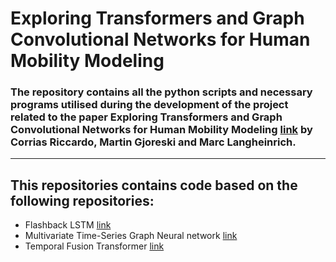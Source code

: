 # Exploring Transformers and Graph Convolutional Networks for Human Mobility Modeling
### The repository contains all the python scripts and necessary programs utilised during the development of the project related to the paper **Exploring Transformers and Graph Convolutional Networks for Human Mobility Modeling** [link](https://www.mdpi.com/1424-8220/23/10/4803) by Corrias Riccardo, Martin Gjoreski and Marc Langheinrich.
***
## This repositories contains code based on the following repositories:
* Flashback LSTM [link](https://github.com/eXascaleInfolab/Flashback_code)
* Multivariate Time-Series Graph Neural network [link](https://github.com/nnzhan/MTGNN)
* Temporal Fusion Transformer [link](https://github.com/greatwhiz/tft_tf2)
